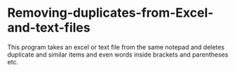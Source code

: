 # Removing-duplicates-from-Excel-and-text-files
This program takes an excel or text file from the same notepad and deletes duplicate and similar items and even words inside brackets and parentheses etc.
